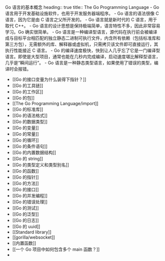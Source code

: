 Go 语言的基本概念
heading:: true
title:: The Go Programming Language
	- Go 语言用于开发基础设施软件，也用于开发服务器端程序。
	- Go 语言的语法很像 C 语言，因为它是由 C 语言之父所开发的。
	- Go 语言就是新时代的 C 语言，用于取代 C++。
	- Go 语言的设计思想是保持极端简单，语言特性不多，因此非常容易学习。Go 确实很简单。
	- Go 语言是一种编译型语言，源代码在执行前会被编译成与目标平台相匹配的独立静态二进制可执行文件，内含所有依赖（包括标准库和第三方包），无需额外的库、解释器或虚拟机，只需拷贝该文件即可直接运行，其执行性能接近 C 语言。
	- Go 的编译速度极快，快到让人几乎忘了它是一门编译型语言。即使是大型项目，通常也能在几秒内完成编译，启动速度堪比解释型语言，几乎是“瞬间运行”。
	- Go 语言是一种静态类型语言，如果使用了错误的类型，编译时会报错。
- [[Go 的接口变量为什么装得下指针？]]
- [[Go 的工具链]]
- [[Go 的工作区]]
- [[Go 的包]]
- [[The Go Programming Language/import]]
- [[Go 的标准库]]
- [[Go 的语法格式]]
- [[Go 的数据类型]]
- [[Go 的变量]]
- [[Go 的常量]]
- [[Go 的循环]]
- [[Go 的条件语句]]
- [[Go 的内置数据结构]]
- [[Go 的 string]]
- [[Go 的类型定义和类型别名]]
- [[Go 的函数]]
- [[Go 的指针]]
- [[Go 的方法]]
- [[Go 的接口]]
- [[Go 的并发编程]]
- [[Go 的错误处理]]
- [[Go 的测试]]
- [[Go 的泛型]]
- [[Go 的日志]]
- [[Go 的 uuid]]
- [[Standard library]]
- [[gorilla/websocket]]
- [[内置函数]]
- [[一个 Go 项目中如何包含多个 main 函数？]]
-